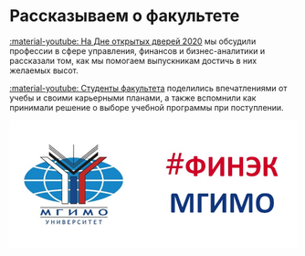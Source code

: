 # Рассказываем о факультете

[:material-youtube: На Дне открытых дверей 2020](dod/index.md) мы обсудили профессии в сфере управления, финансов и бизнес-аналитики и рассказали том, как мы помогаем выпускникам достичь в них желаемых высот. 

[:material-youtube: Студенты факультета](dod/students.md) поделились впечатлениями от учебы и своими карьерными планами, а также вспомнили как принимали решение о выборе учебной программы при поступлении.

![](img/logo/front_dash.jpg)
